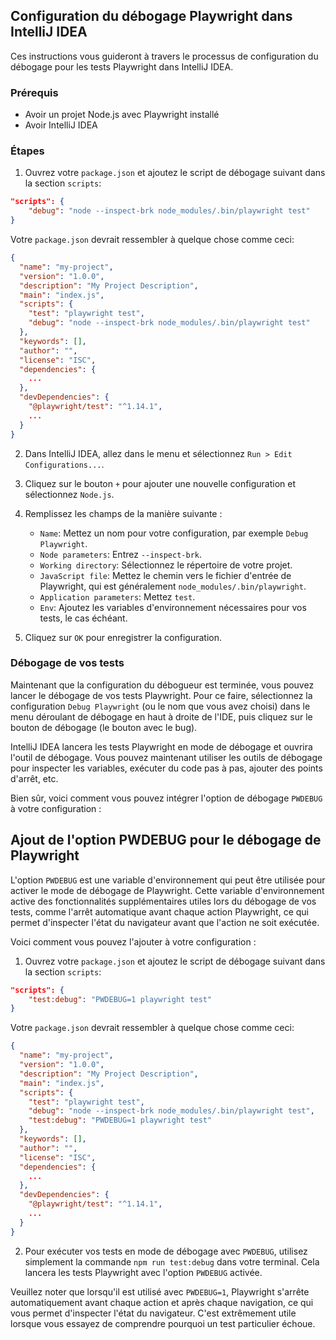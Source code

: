 ## Configuration du débogage Playwright dans IntelliJ IDEA

Ces instructions vous guideront à travers le processus de configuration du débogage pour les tests Playwright 
dans IntelliJ IDEA.

### Prérequis

- Avoir un projet Node.js avec Playwright installé
- Avoir IntelliJ IDEA

### Étapes

1. Ouvrez votre `package.json` et ajoutez le script de débogage suivant dans la section `scripts`:

```json
"scripts": {
    "debug": "node --inspect-brk node_modules/.bin/playwright test"
}
```

Votre `package.json` devrait ressembler à quelque chose comme ceci:

```json
{
  "name": "my-project",
  "version": "1.0.0",
  "description": "My Project Description",
  "main": "index.js",
  "scripts": {
    "test": "playwright test",
    "debug": "node --inspect-brk node_modules/.bin/playwright test"
  },
  "keywords": [],
  "author": "",
  "license": "ISC",
  "dependencies": {
    ...
  },
  "devDependencies": {
    "@playwright/test": "^1.14.1",
    ...
  }
}
```

2. Dans IntelliJ IDEA, allez dans le menu et sélectionnez `Run > Edit Configurations...`.

3. Cliquez sur le bouton `+` pour ajouter une nouvelle configuration et sélectionnez `Node.js`.

4. Remplissez les champs de la manière suivante :
    - `Name`: Mettez un nom pour votre configuration, par exemple `Debug Playwright`.
    - `Node parameters`: Entrez `--inspect-brk`.
    - `Working directory`: Sélectionnez le répertoire de votre projet.
    - `JavaScript file`: Mettez le chemin vers le fichier d'entrée de Playwright, qui est généralement `node_modules/.bin/playwright`.
    - `Application parameters`: Mettez `test`.
    - `Env`: Ajoutez les variables d'environnement nécessaires pour vos tests, le cas échéant.

5. Cliquez sur `OK` pour enregistrer la configuration.

### Débogage de vos tests

Maintenant que la configuration du débogueur est terminée, vous pouvez lancer le débogage de vos tests Playwright. 
Pour ce faire, sélectionnez la configuration `Debug Playwright` (ou le nom que vous avez choisi) dans le menu déroulant 
de débogage en haut à droite de l'IDE, puis cliquez sur le bouton de débogage (le bouton avec le bug).

IntelliJ IDEA lancera les tests Playwright en mode de débogage et ouvrira l'outil de débogage. 
Vous pouvez maintenant utiliser les outils de débogage pour inspecter les variables, 
exécuter du code pas à pas, ajouter des points d'arrêt, etc.

Bien sûr, voici comment vous pouvez intégrer l'option de débogage `PWDEBUG` à votre configuration :

## Ajout de l'option PWDEBUG pour le débogage de Playwright

L'option `PWDEBUG` est une variable d'environnement qui peut être utilisée pour activer 
le mode de débogage de Playwright. 
Cette variable d'environnement active des fonctionnalités supplémentaires utiles lors du 
débogage de vos tests, comme l'arrêt automatique avant chaque action Playwright, ce qui permet 
d'inspecter l'état du navigateur avant que l'action ne soit exécutée.

Voici comment vous pouvez l'ajouter à votre configuration :

1. Ouvrez votre `package.json` et ajoutez le script de débogage suivant dans la section `scripts`:

```json
"scripts": {
    "test:debug": "PWDEBUG=1 playwright test"
}
```

Votre `package.json` devrait ressembler à quelque chose comme ceci:

```json
{
  "name": "my-project",
  "version": "1.0.0",
  "description": "My Project Description",
  "main": "index.js",
  "scripts": {
    "test": "playwright test",
    "debug": "node --inspect-brk node_modules/.bin/playwright test",
    "test:debug": "PWDEBUG=1 playwright test"
  },
  "keywords": [],
  "author": "",
  "license": "ISC",
  "dependencies": {
    ...
  },
  "devDependencies": {
    "@playwright/test": "^1.14.1",
    ...
  }
}
```

2. Pour exécuter vos tests en mode de débogage avec `PWDEBUG`, utilisez simplement 
la commande `npm run test:debug` dans votre terminal. 
Cela lancera les tests Playwright avec l'option `PWDEBUG` activée.

Veuillez noter que lorsqu'il est utilisé avec `PWDEBUG=1`, Playwright s'arrête 
automatiquement avant chaque action et après chaque navigation, ce qui vous permet d'inspecter 
l'état du navigateur. C'est extrêmement utile lorsque vous essayez de comprendre pourquoi 
un test particulier échoue.